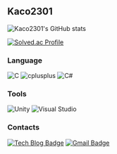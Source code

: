 ## Kaco2301



![Kaco2301's GitHub stats](https://github-readme-stats.vercel.app/api?username=kaco2301&show_icons=true&theme=radical)

[![Solved.ac Profile](http://mazassumnida.wtf/api/v2/generate_badge?boj=kaco2301)](https://solved.ac/kaco2301/)
### Language
![C](https://img.shields.io/badge/C-A8B9CC.svg?&style=for-the-badge&logo=C&logoColor=black)
![cplusplus](https://img.shields.io/badge/cplusplus-00599C.svg?&style=for-the-badge&logo=cplusplus&logoColor=black)
![C#](https://img.shields.io/badge/c%23-%23239120.svg?style=for-the-badge&logo=csharp&logoColor=white)

### Tools
![Unity](https://img.shields.io/badge/unity-%23000000.svg?style=for-the-badge&logo=unity&logoColor=white)
![Visual Studio](https://img.shields.io/badge/Visual%20Studio-5C2D91.svg?style=for-the-badge&logo=visual-studio&logoColor=white)


### Contacts
[![Tech Blog Badge](http://img.shields.io/badge/-Tech%20blog-black?style=flat-square&logo=tistory&link=https://https://kacodang.tistory.com/)](https://kacodang.tistory.com/)
[![Gmail Badge](https://img.shields.io/badge/Gmail-d14836?style=flat-square&logo=Gmail&logoColor=white&link=mailto:kaco2301@gmail.com)](mailto:kaco2301@gmail.com)



